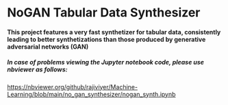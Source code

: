 # NoGAN Tabular Data Synthesizer
#### This project features a very fast synthetizer for tabular data, consistently leading to better synthetizations than those produced by generative adversarial networks (GAN)

##### In case of problems viewing the Jupyter notebook code, please use nbviewer as follows:
https://nbviewer.org/github/rajiviyer/Machine-Learning/blob/main/no_gan_synthesizer/nogan_synth.ipynb
